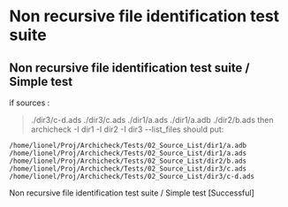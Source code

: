 
# Non recursive file identification test suite



##  Non recursive file identification test suite / Simple test


  if sources :
  > ./dir3/c-d.ads
  > ./dir3/c.ads
  > ./dir1/a.ads
  > ./dir1/a.adb
  > ./dir2/b.ads
  then
  > archicheck -I dir1 -I dir2 -I dir3 --list_files
  should put:
  ```
/home/lionel/Proj/Archicheck/Tests/02_Source_List/dir1/a.adb
/home/lionel/Proj/Archicheck/Tests/02_Source_List/dir1/a.ads
/home/lionel/Proj/Archicheck/Tests/02_Source_List/dir2/b.ads
/home/lionel/Proj/Archicheck/Tests/02_Source_List/dir3/c.ads
/home/lionel/Proj/Archicheck/Tests/02_Source_List/dir3/c-d.ads
  ```


 Non recursive file identification test suite / Simple test [Successful]
